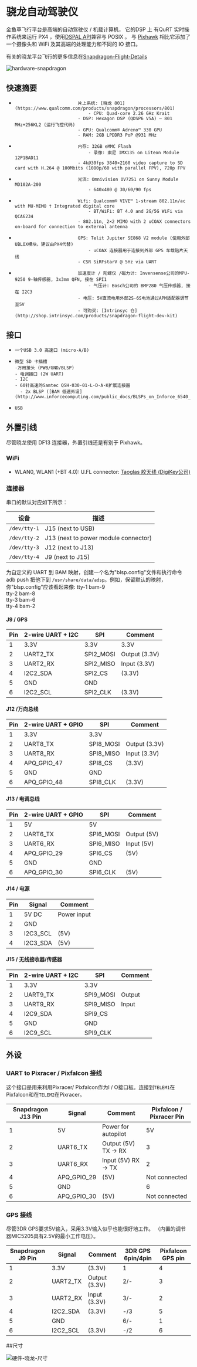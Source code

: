 # 骁龙自动驾驶仪

金鱼草飞行平台是高端的自动驾驶仪 / 机载计算机， 它的DSP 上 有QuRT 实时操作系统来运行 PX4 ，使用[DSPAL API](https://github.com/ATLFlight/dspal)兼容与 POSIX   。  与  [Pixhawk](../5_Autopilot-Hardware/pixhawk.md) 相比它添加了一个摄像头和 WiFi 及其高端的处理能力和不同的 IO 接口。

有关的晓龙平台飞行的更多信息在[Snapdragon-Flight-Details](https://www.intrinsyc.com/qualcomm-snapdragon-flight-details/)

 ![hardware-snapdragon](../pictures/hardware\hardware-snapdragon.jpg)

## 快速摘要

-                             片上系统: [晓龙 801](https://www.qualcomm.com/products/snapdragon/processors/801)
                                  - CPU: Quad-core 2.26 GHz Krait
                              - DSP: Hexagon DSP (QDSP6 V5A) – 801 MHz+256KL2 (运行飞控代码)
                              - GPU: Qualcomm® Adreno™ 330 GPU
                              - RAM: 2GB LPDDR3 PoP @931 MHz
-                             内存: 32GB eMMC Flash
                                  - 录像: 索尼 IMX135 on Liteon Module 12P1BAD11
                              - 4k@30fps 3840×2160 video capture to SD card with H.264 @ 100Mbits (1080p/60 with parallel FPV), 720p FPV
-                             光流: Omnivision OV7251 on Sunny Module MD102A-200
                                  - 640x480 @ 30/60/90 fps
-                             Wifi: Qualcomm® VIVE™ 1-stream 802.11n/ac with MU-MIMO † Integrated digital core
                                  - BT/WiFi: BT 4.0 and 2G/5G WiFi via QCA6234
                              - 802.11n, 2×2 MIMO with 2 uCOAX connectors on-board for connection to external antenna
-                             GPS: Telit Jupiter SE868 V2 module (使用外部UBLOX模块，建议由PX4代替)
                                  - uCOAX 连接器用于连接到外部 GPS 车载贴片天线
                              - CSR SiRFstarV @ 5Hz via UART
-                             加速度计 / 陀螺仪 /磁力计: Invensense公司的MPU-9250 9-轴传感器, 3x3mm QFN, 接在 SPI1
                                  - 气压计: Bosch公司的 BMP280 气压传感器, 接在 I2C3
                              - 电压: 5V直流电用外部2S-6S电池通过APM适配器调节至5V
                              - 可购买: [Intrinsyc 仓](http://shop.intrinsyc.com/products/snapdragon-flight-dev-kit)

## 接口

-     一个USB 3.0 高速口 (micro-A/B)
-     微型 SD 卡插槽
      -万用接头 (PWB/GND/BLSP)
      - 电调接口 (2W UART)
      - I2C
      - 60针高速的Samtec QSH-030-01-L-D-A-K扩展连接器
        - 2x BLSP ([BAM 低速外设](http://www.inforcecomputing.com/public_docs/BLSPs_on_Inforce_6540_6501_Snapdragon_805.pdf))
-     USB

## 外置引线

<aside class="warning">
尽管晓龙使用 DF13 连接器，外置引线还是有别于 Pixhawk。
</aside>

### WiFi

- WLAN0, WLAN1 (+BT 4.0): U.FL connector: [Taoglas 胶天线  (DigiKey公司)](http://www.digikey.com/product-detail/en/FXP840.07.0055B/931-1222-ND/3877414)

### 连接器

串口的默认对应如下所示︰

| 设备           | 描述                          |
| ---------------- | ------------------------------------ |
| ```/dev/tty-1``` | J15 (next to USB)                    |
| ```/dev/tty-2``` | J13 (next to power module connector) |
| ```/dev/tty-3``` | J12 (next to J13)                    |
| ```/dev/tty-4``` | J9 (next to J15)                     |

为自定义的 UART 到 BAM 映射，创建一个名为"blsp.config"文件和执行命令adb push 把他下到 ```/usr/share/data/adsp```。例如，保留默认的映射，你"blsp.config"应该看起来像:
tty-1 bam-9  
tty-2 bam-8  
tty-3 bam-6  
tty-4 bam-2  

#### J9 / GPS

| Pin  | 2-wire UART + I2C | SPI       | Comment       |
| ---- | ----------------- | --------- | ------------- |
| 1    | 3.3V              | 3.3V      | 3.3V          |
| 2    | UART2_TX          | SPI2_MOSI | Output (3.3V) |
| 3    | UART2_RX          | SPI2_MISO | Input (3.3V)  |
| 4    | I2C2_SDA          | SPI2_CS   | (3.3V)        |
| 5    | GND               | GND       |               |
| 6    | I2C2_SCL          | SPI2_CLK  | (3.3V)        |

#### J12 /万向总线

| Pin  | 2-wire UART + GPIO | SPI       | Comment       |
| ---- | ------------------ | --------- | ------------- |
| 1    | 3.3V               | 3.3V      |               |
| 2    | UART8_TX           | SPI8_MOSI | Output (3.3V) |
| 3    | UART8_RX           | SPI8_MISO | Input (3.3V)  |
| 4    | APQ_GPIO_47        | SPI8_CS   | (3.3V)        |
| 5    | GND                | GND       |               |
| 6    | APQ_GPIO_48        | SPI8_CLK  | (3.3V)        |

#### J13 / 电调总线

| Pin  | 2-wire UART + GPIO | SPI       | Comment     |
| ---- | ------------------ | --------- | ----------- |
| 1    | 5V                 | 5V        |             |
| 2    | UART6_TX           | SPI6_MOSI | Output (5V) |
| 3    | UART6_RX           | SPI6_MISO | Input (5V)  |
| 4    | APQ_GPIO_29        | SPI6_CS   | (5V)        |
| 5    | GND                | GND       |             |
| 6    | APQ_GPIO_30        | SPI6_CLK  | (5V)        |

#### J14 / 电源

| Pin  | Signal   | Comment     |
| ---- | -------- | ----------- |
| 1    | 5V DC    | Power input |
| 2    | GND      |             |
| 3    | I2C3_SCL | (5V)        |
| 4    | I2C3_SDA | (5V)        |

#### J15 / 无线接收器/传感器

| Pin  | 2-wire UART + I2C | SPI       | Comment |
| ---- | ----------------- | --------- | ------- |
| 1    | 3.3V              | 3.3V      |         |
| 2    | UART9_TX          | SPI9_MOSI | Output  |
| 3    | UART9_RX          | SPI9_MISO | Input   |
| 4    | I2C9_SDA          | SPI9_CS   |         |
| 5    | GND               | GND       |         |
| 6    | I2C9_SCL          | SPI9_CLK  |         |

## 外设

### UART to Pixracer / Pixfalcon 接线

这个接口是用来利用Pixracer/ Pixfalcon作为I / O接口板。连接到`TELEM1`在 Pixfalcon和在`TELEM2`在Pixracer。

| Snapdragon J13 Pin | Signal      | Comment              | Pixfalcon / Pixracer Pin |
| ------------------ | ----------- | -------------------- | ------------------------ |
| 1                  | 5V          | Power for autopilot  | 5V                       |
| 2                  | UART6_TX    | Output (5V) TX -> RX | 3                        |
| 3                  | UART6_RX    | Input (5V) RX -> TX  | 2                        |
| 4                  | APQ_GPIO_29 | (5V)                 | Not connected            |
| 5                  | GND         |                      | 6                        |
| 6                  | APQ_GPIO_30 | (5V)                 | Not connected            |

### GPS 接线

尽管3DR GPS要求5V输入，采用3.3V输入似乎也能很好地工作。 （内置的调节器MIC5205具有2.5V的最小工作电压）。

| Snapdragon J9 Pin | Signal   | Comment       | 3DR GPS 6pin/4pin | Pixfalcon GPS pin |
| ----------------- | -------- | ------------- | ----------------- | ----------------- |
| 1                 | 3.3V     | (3.3V)        | 1                 | 4                 |
| 2                 | UART2_TX | Output (3.3V) | 2/-               | 3                 |
| 3                 | UART2_RX | Input (3.3V)  | 3/-               | 2                 |
| 4                 | I2C2_SDA | (3.3V)        | -/3               | 5                 |
| 5                 | GND      |               | 6/-               | 1                 |
| 6                 | I2C2_SCL | (3.3V)        | -/2               | 6                 |

##尺寸

 ![硬件-晓龙-尺寸](../pictures/hardware\hardware-snapdragon-dimensions.png)




